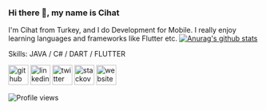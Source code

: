 ### Hi there 👋, my name is Cihat
I'm Cihat from Turkey, and I do Development for Mobile. I really enjoy learning languages 
​​and frameworks like Flutter etc.                                                                                                                                                                                    [![Anurag's github stats](https://github-readme-stats.vercel.app/api?username=Hestys)](https://github.com/anuraghazra/github-readme-stats)

Skills: JAVA / C# / DART / FLUTTER



[<img src='https://cdn.jsdelivr.net/npm/simple-icons@3.0.1/icons/github.svg' alt='github' height='40'>](https://github.com/hestys)  [<img src='https://cdn.jsdelivr.net/npm/simple-icons@3.0.1/icons/linkedin.svg' alt='linkedin' height='40'>](https://www.linkedin.com/in/chtkb/)  [<img src='https://cdn.jsdelivr.net/npm/simple-icons@3.0.1/icons/twitter.svg' alt='twitter' height='40'>](https://twitter.com/KarabogaCihat)  [<img src='https://cdn.jsdelivr.net/npm/simple-icons@3.0.1/icons/stackoverflow.svg' alt='stackoverflow' height='40'>](https://stackoverflow.com/users/12655493)  [<img src='https://cdn.jsdelivr.net/npm/simple-icons@3.0.1/icons/icloud.svg' alt='website' height='40'>](http://www.cihatkaraboga.com/)  

![Profile views](https://gpvc.arturio.dev/hestys)  

